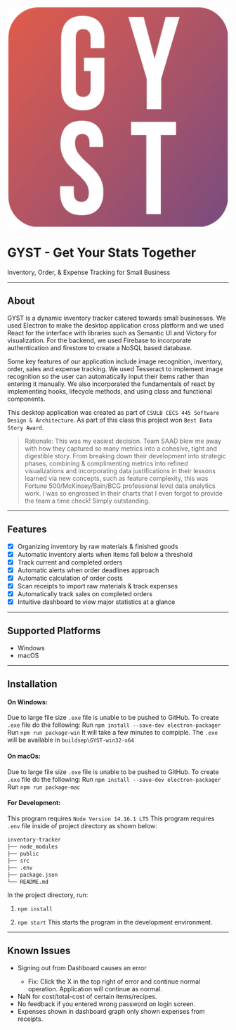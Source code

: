 <p align="center">
  <img width="500" height="500" src="./GYST.png">
</p>

# GYST - Get Your Stats Together 
Inventory, Order, & Expense Tracking for Small Business 

---

## About 
GYST is a dynamic inventory tracker catered towards small businesses. We used Electron to make the desktop application cross platform and we used React for the interface with libraries such as Semantic UI and Victory for visualization. For the backend, we used Firebase to incorporate authentication and firestore to create a NoSQL based database.

Some key features of our application include image recognition, inventory, order, sales and expense tracking. We used Tesseract to implement image recognition so the user can automatically input their items rather than entering it manually. We also incorporated the fundamentals of react by implementing hooks, lifecycle methods, and using class and functional components.

This desktop application was created as part of `CSULB CECS 445 Software Design & Architecture`. As part of this class this project won `Best Data Story Award`.
> Rationale: This was my easiest decision. Team SAAD blew me away with how they captured so many metrics into a cohesive, tight and digestible story. From breaking down their development into strategic phases, combining & complimenting metrics into refined visualizations and incorporating data justifications in their lessons learned via new concepts, such as feature complexity, this was Fortune 500/McKinsey/Bain/BCG professional level data analytics work. I was so engrossed in their charts that I even forgot to provide the team a time check! Simply outstanding.

---
## Features

- [x] Organizing inventory by raw materials & finished goods
- [x] Automatic inventory alerts when items fall below a threshold
- [x] Track current and completed orders
- [x] Automatic alerts when order deadlines approach
- [x] Automatic calculation of order costs
- [x] Scan receipts to import raw materials & track expenses 
- [x] Automatically track sales on completed orders
- [x] Intuitive dashboard to view major statistics at a glance

---
## Supported Platforms

* Windows
* macOS

---
## Installation 

#### On Windows:
Due to large file size `.exe` file is unable to be pushed to GitHub. To create `.exe` file do the following:
Run `npm install --save-dev electron-packager`
Run `npm run package-win`
It will take a few minutes to compiple. The `.exe` will be available in `buildsep\GYST-win32-x64`

#### On macOs:
Due to large file size `.exe` file is unable to be pushed to GitHub. To create `.exe` file do the following:
Run `npm install --save-dev electron-packager`
Run `npm run package-mac`


#### For Development:
This program requires `Node Version 14.16.1 LTS`
This program requires `.env` file inside of project directory as shown below:

```
inventory-tracker
├── node_modules
├── public
├── src
├── .env
├── package.json
└── README.md
```

In the project directory, run:
1. `npm install`

2.  `npm start`
This starts the program in the development environment.

---
## Known Issues
<ul>
<li>Signing out from Dashboard causes an error</li>
<ul>
<li>Fix: Click the X in the top right of error and continue normal operation. Application will continue as normal.</li>
</ul>
<li>NaN for cost/total-cost of certain items/recipes.</li>
<li>No feedback if you entered wrong password on login screen.</li>
<li>Expenses shown in dashboard graph only shown expenses from receipts. </li>
</ul>
